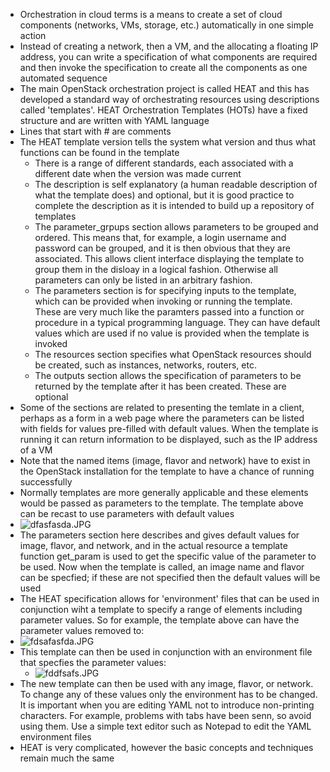 - Orchestration in cloud terms is a means to create a set of cloud components (networks, VMs, storage, etc.) automatically in one simple action
- Instead of creating a network, then a VM, and the allocating a floating IP address, you can write a specification of what components are required and then invoke the specification to create all the components as one automated sequence
- The main OpenStack orchestration project is called HEAT and this has developed a standard way of orchestrating resources using descriptions called 'templates'. HEAT Orchestration Templates (HOTs) have a fixed structure and are written with YAML language
- Lines that start with # are comments
- The HEAT template version tells the system what version and thus what functions can be found in the template
	-  There is a range of different standards, each associated with a different date when the version was made current
	- The description is self explanatory (a human readable description of what the template does) and optional, but it is good practice to complete the description as it is intended to build up a repository of templates
	- The parameter_grpups section allows parameters to be grouped and ordered. This means that, for example, a login username and password can be grouped, and it is then obvious that they are associated. This allows client interface displaying the template to group them in the disloay in a logical fashion. Otherwise all parameters can only be listed in an arbitrary fashion.
	- The parameters section is for specifying inputs to the template, which can be provided when invoking or running the template. These are very much like the paramters passed into a function or procedure in a typical programming language. They can have default values which are used if no value is provided when the template is invoked
	- The resources section specifies what OpenStack resources should be created, such as instances, networks, routers, etc.
	- The outputs section allows the specification of parameters to be returned by the template after it has been created. These are optional
- Some of the sections are related to presenting the temlate in a client, perhaps as a form in a web page where the parameters can be listed with fields for values pre-filled with default values. When the template is running it can return information to be displayed, such as the IP address of a VM
-  Note that the named items (image, flavor and network) have to exist in the OpenStack installation for the template to have a chance of running successfully
-  Normally templates are more generally applicable and these elements would be passed as parameters to the template. The template above can be recast to use parameters with default values
- ![dfasfasda.JPG](../../_resources/dfasfasda.JPG)
- The parameters section here describes and gives default values for image, flavor, and network, and in the actual resource a template function get_param is used to get the specific value of the parameter to be used. Now when the template is called, an image name and flavor can be specfied; if these are not specified then the default values will be used
- The HEAT specification allows for 'environment' files that can be used in conjunction wiht a template to specify a range of elements including parameter values. So for example, the template above can have the parameter values removed to:
- ![fdsafasfda.JPG](../../_resources/fdsafasfda.JPG)
-  This template can then be used in conjunction with an environment file that specfies the parameter values:
	-  ![fddfsafs.JPG](../../_resources/fddfsafs.JPG)
-  The new template can then be used with any image, flavor, or network. To change any of these values only the environment has to be changed. It is important when you are editing YAML not to introduce non-printing characters. For example, problems with tabs have been senn, so avoid using them. Use a simple text editor such as Notepad to edit the YAML environment files
-  HEAT is very complicated, however the basic concepts and techniques remain much the same




